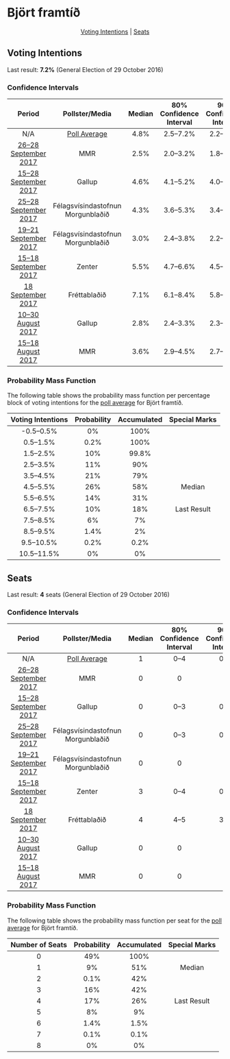 # Björt framtíð

<p align="center"><a href="#voting-intentions">Voting Intentions</a> | <a href="#seats">Seats</a></p>

## Voting Intentions

Last result: **7.2%** (General Election of 29 October 2016)

### Confidence Intervals

| Period     | Pollster/Media   | Median | 80% Confidence Interval | 90% Confidence Interval | 95% Confidence Interval | 99% Confidence Interval |
|:----------:|:----------------:|:-----------:|:-----------------------:|:-----------------------:|:-----------------------:|:-----------------------:|
| N/A | [Poll Average](average.html) | 4.8% | 2.5–7.2% | 2.2–7.8% | 2.0–8.3% | 1.7–9.1% |
| [26–28 September 2017](2017-09-28-MMR.html) | MMR | 2.5% | 2.0–3.2% | 1.8–3.4% | 1.7–3.6% | 1.5–4.0% |
| [15–28 September 2017](2017-09-28-Gallup.html) | Gallup | 4.6% | 4.1–5.2% | 4.0–5.4% | 3.8–5.5% | 3.6–5.8% |
| [25–28 September 2017](2017-09-28-Felagsvisindastofnun.html) | Félagsvísindastofnun <br> Morgunblaðið | 4.3% | 3.6–5.3% | 3.4–5.5% | 3.2–5.8% | 2.9–6.3% |
| [19–21 September 2017](2017-09-21-Felagsvisindastofnun.html) | Félagsvísindastofnun <br> Morgunblaðið | 3.0% | 2.4–3.8% | 2.2–4.1% | 2.1–4.3% | 1.8–4.8% |
| [15–18 September 2017](2017-09-18-Zenter.html) | Zenter | 5.5% | 4.7–6.6% | 4.5–6.9% | 4.3–7.2% | 3.9–7.7% |
| [18 September 2017](2017-09-18-Frettabladid.html) | Fréttablaðið | 7.1% | 6.1–8.4% | 5.8–8.8% | 5.5–9.1% | 5.1–9.8% |
| [10–30 August 2017](2017-08-30-Gallup.html) | Gallup | 2.8% | 2.4–3.3% | 2.3–3.5% | 2.2–3.6% | 2.0–3.9% |
| [15–18 August 2017](2017-08-18-MMR.html) | MMR | 3.6% | 2.9–4.5% | 2.7–4.7% | 2.6–4.9% | 2.3–5.4% |

### Probability Mass Function

The following table shows the probability mass function per percentage block of voting intentions for the [poll average](average.html) for Björt framtíð.

| Voting Intentions | Probability | Accumulated | Special Marks |
|:-----------------:|:-----------:|:-----------:|:-------------:|
| -0.5–0.5% | 0% | 100% |  |
| 0.5–1.5% | 0.2% | 100% |  |
| 1.5–2.5% | 10% | 99.8% |  |
| 2.5–3.5% | 11% | 90% |  |
| 3.5–4.5% | 21% | 79% |  |
| 4.5–5.5% | 26% | 58% | Median |
| 5.5–6.5% | 14% | 31% |  |
| 6.5–7.5% | 10% | 18% | Last Result |
| 7.5–8.5% | 6% | 7% |  |
| 8.5–9.5% | 1.4% | 2% |  |
| 9.5–10.5% | 0.2% | 0.2% |  |
| 10.5–11.5% | 0% | 0% |  |


## Seats

Last result: **4** seats (General Election of 29 October 2016)

### Confidence Intervals

| Period     | Pollster/Media   | Median | 80% Confidence Interval | 90% Confidence Interval | 95% Confidence Interval | 99% Confidence Interval |
|:----------:|:----------------:|:------:|:-----------------------:|:-----------------------:|:-----------------------:|:-----------------------:|
| N/A | [Poll Average](average.html) | 1 | 0–4 | 0–5 | 0–5 | 0–6 |
| [26–28 September 2017](2017-09-28-MMR.html) | MMR | 0 | 0 | 0 | 0 | 0 |
| [15–28 September 2017](2017-09-28-Gallup.html) | Gallup | 0 | 0–3 | 0–3 | 0–3 | 0–4 |
| [25–28 September 2017](2017-09-28-Felagsvisindastofnun.html) | Félagsvísindastofnun <br> Morgunblaðið | 0 | 0–3 | 0–3 | 0–3 | 0–4 |
| [19–21 September 2017](2017-09-21-Felagsvisindastofnun.html) | Félagsvísindastofnun <br> Morgunblaðið | 0 | 0 | 0 | 0 | 0 |
| [15–18 September 2017](2017-09-18-Zenter.html) | Zenter | 3 | 0–4 | 0–4 | 0–4 | 0–5 |
| [18 September 2017](2017-09-18-Frettabladid.html) | Fréttablaðið | 4 | 4–5 | 3–6 | 3–6 | 3–6 |
| [10–30 August 2017](2017-08-30-Gallup.html) | Gallup | 0 | 0 | 0 | 0 | 0 |
| [15–18 August 2017](2017-08-18-MMR.html) | MMR | 0 | 0 | 0 | 0–1 | 0–3 |

### Probability Mass Function

The following table shows the probability mass function per seat for the [poll average](average.html) for Björt framtíð.

| Number of Seats | Probability | Accumulated | Special Marks |
|:---------------:|:-----------:|:-----------:|:-------------:|
| 0 | 49% | 100% |  |
| 1 | 9% | 51% | Median |
| 2 | 0.1% | 42% |  |
| 3 | 16% | 42% |  |
| 4 | 17% | 26% | Last Result |
| 5 | 8% | 9% |  |
| 6 | 1.4% | 1.5% |  |
| 7 | 0.1% | 0.1% |  |
| 8 | 0% | 0% |  |



